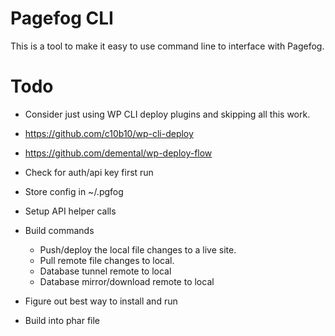 # Pagefog CLI

This is a tool to make it easy to use command line to interface with Pagefog.

# Todo

* Consider just using WP CLI deploy plugins and skipping all this work.
* https://github.com/c10b10/wp-cli-deploy
* https://github.com/demental/wp-deploy-flow

* Check for auth/api key first run
* Store config in ~/.pgfog
* Setup API helper calls
* Build commands
	* Push/deploy the local file changes to a live site.
	* Pull remote file changes to local.
	* Database tunnel remote to local
	* Database mirror/download remote to local
* Figure out best way to install and run
* Build into phar file
